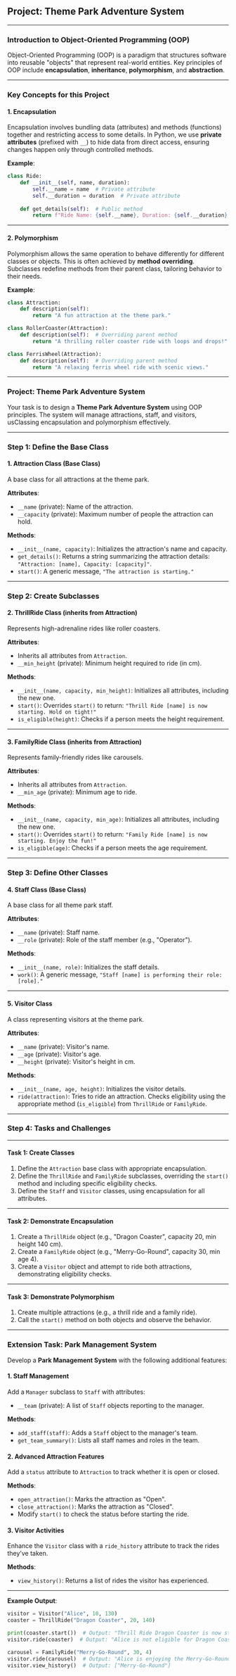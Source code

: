 ## **Project: Theme Park Adventure System**
---

### **Introduction to Object-Oriented Programming (OOP)**

Object-Oriented Programming (OOP) is a paradigm that structures software into reusable "objects" that represent real-world entities. Key principles of OOP include **encapsulation**, **inheritance**, **polymorphism**, and **abstraction**.

---

### **Key Concepts for this Project**

#### 1. **Encapsulation**
Encapsulation involves bundling data (attributes) and methods (functions) together and restricting access to some details. In Python, we use **private attributes** (prefixed with `__`) to hide data from direct access, ensuring changes happen only through controlled methods.

**Example**:  
```python
class Ride:
    def __init__(self, name, duration):
        self.__name = name  # Private attribute
        self.__duration = duration  # Private attribute
    
    def get_details(self):  # Public method
        return f"Ride Name: {self.__name}, Duration: {self.__duration} minutes"
```

---

#### 2. **Polymorphism**
Polymorphism allows the same operation to behave differently for different classes or objects. This is often achieved by **method overriding**. Subclasses redefine methods from their parent class, tailoring behavior to their needs.

**Example**:
```python
class Attraction:
    def description(self):
        return "A fun attraction at the theme park."

class RollerCoaster(Attraction):
    def description(self):  # Overriding parent method
        return "A thrilling roller coaster ride with loops and drops!"

class FerrisWheel(Attraction):
    def description(self):  # Overriding parent method
        return "A relaxing ferris wheel ride with scenic views."
```

---

### **Project: Theme Park Adventure System**

Your task is to design a **Theme Park Adventure System** using OOP principles. The system will manage attractions, staff, and visitors, usClassing encapsulation and polymorphism effectively.

---

### **Step 1: Define the Base Class**

#### **1. Attraction Class (Base Class)**  
A base class for all attractions at the theme park.

**Attributes**:  
- `__name` (private): Name of the attraction.  
- `__capacity` (private): Maximum number of people the attraction can hold.  

**Methods**:  
- `__init__(name, capacity)`: Initializes the attraction's name and capacity.  
- `get_details()`: Returns a string summarizing the attraction details:  
  `"Attraction: [name], Capacity: [capacity]"`.  
- `start()`: A generic message, `"The attraction is starting."`  

---

### **Step 2: Create Subclasses**

#### **2. ThrillRide Class (inherits from Attraction)**  
Represents high-adrenaline rides like roller coasters.  

**Attributes**:  
- Inherits all attributes from `Attraction`.  
- `__min_height` (private): Minimum height required to ride (in cm).  

**Methods**:  
- `__init__(name, capacity, min_height)`: Initializes all attributes, including the new one.  
- `start()`: Overrides `start()` to return: `"Thrill Ride [name] is now starting. Hold on tight!"`  
- `is_eligible(height)`: Checks if a person meets the height requirement.  

---

#### **3. FamilyRide Class (inherits from Attraction)**  
Represents family-friendly rides like carousels.  

**Attributes**:  
- Inherits all attributes from `Attraction`.  
- `__min_age` (private): Minimum age to ride.  

**Methods**:  
- `__init__(name, capacity, min_age)`: Initializes all attributes, including the new one.  
- `start()`: Overrides `start()` to return: `"Family Ride [name] is now starting. Enjoy the fun!"`  
- `is_eligible(age)`: Checks if a person meets the age requirement.  

---

### **Step 3: Define Other Classes**

#### **4. Staff Class (Base Class)**  
A base class for all theme park staff.

**Attributes**:  
- `__name` (private): Staff name.  
- `__role` (private): Role of the staff member (e.g., "Operator").  

**Methods**:  
- `__init__(name, role)`: Initializes the staff details.  
- `work()`: A generic message, `"Staff [name] is performing their role: [role]."`  

---

#### **5. Visitor Class**  
A class representing visitors at the theme park.

**Attributes**:  
- `__name` (private): Visitor's name.  
- `__age` (private): Visitor's age.  
- `__height` (private): Visitor's height in cm.  

**Methods**:  
- `__init__(name, age, height)`: Initializes the visitor details.  
- `ride(attraction)`: Tries to ride an attraction. Checks eligibility using the appropriate method (`is_eligible`) from `ThrillRide` or `FamilyRide`.  

---

### **Step 4: Tasks and Challenges**

---

#### **Task 1: Create Classes**

1. Define the `Attraction` base class with appropriate encapsulation.  
2. Define the `ThrillRide` and `FamilyRide` subclasses, overriding the `start()` method and including specific eligibility checks.  
3. Define the `Staff` and `Visitor` classes, using encapsulation for all attributes.  

---

#### **Task 2: Demonstrate Encapsulation**

1. Create a `ThrillRide` object (e.g., "Dragon Coaster", capacity 20, min height 140 cm).  
2. Create a `FamilyRide` object (e.g., "Merry-Go-Round", capacity 30, min age 4).  
3. Create a `Visitor` object and attempt to ride both attractions, demonstrating eligibility checks.  

---

#### **Task 3: Demonstrate Polymorphism**

1. Create multiple attractions (e.g., a thrill ride and a family ride).  
2. Call the `start()` method on both objects and observe the behavior.  

---

### **Extension Task: Park Management System**

Develop a **Park Management System** with the following additional features:

#### 1. **Staff Management**  
Add a `Manager` subclass to `Staff` with attributes:  
- `__team` (private): A list of `Staff` objects reporting to the manager.  

**Methods**:  
- `add_staff(staff)`: Adds a `Staff` object to the manager's team.  
- `get_team_summary()`: Lists all staff names and roles in the team.  

#### 2. **Advanced Attraction Features**  
Add a `status` attribute to `Attraction` to track whether it is open or closed.  

**Methods**:  
- `open_attraction()`: Marks the attraction as "Open".  
- `close_attraction()`: Marks the attraction as "Closed".  
- Modify `start()` to check the status before starting the ride.

#### 3. **Visitor Activities**  
Enhance the `Visitor` class with a `ride_history` attribute to track the rides they’ve taken.  

**Methods**:  
- `view_history()`: Returns a list of rides the visitor has experienced.  

---

**Example Output**:
```python
visitor = Visitor("Alice", 10, 130)
coaster = ThrillRide("Dragon Coaster", 20, 140)

print(coaster.start())  # Output: "Thrill Ride Dragon Coaster is now starting. Hold on tight!"
visitor.ride(coaster)  # Output: "Alice is not eligible for Dragon Coaster."

carousel = FamilyRide("Merry-Go-Round", 30, 4)
visitor.ride(carousel)  # Output: "Alice is enjoying the Merry-Go-Round!"
visitor.view_history()  # Output: ["Merry-Go-Round"]
```